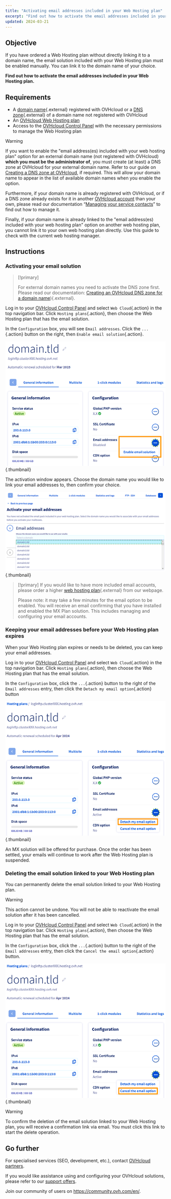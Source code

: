 ```yaml
---
title: "Activating email addresses included in your Web Hosting plan"
excerpt: "Find out how to activate the email addresses included in your Web Hosting plan"
updated: 2024-03-21
---
```


## Objective

If you have ordered a Web Hosting plan without directly linking it to a domain name, the email solution included with your Web Hosting plan must be enabled manually. You can link it to the domain name of your choice.

**Find out how to activate the email addresses included in your Web Hosting plan.**

## Requirements

- A [domain name](https://www.ovhcloud.com/en-gb/domains/){.external} registered with OVHcloud or a [DNS zone](https://www.ovhcloud.com/en-gb/domains/dns-subdomain/){.external} of a domain name not registered with OVHcloud 
- An [OVHcloud Web Hosting plan](https://www.ovhcloud.com/en-gb/web-hosting/)
- Access to the [OVHcloud Control Panel](https://www.ovh.com/auth/?action=gotomanager&from=https://www.ovh.co.uk/&ovhSubsidiary=GB) with the necessary permissions to manage the Web Hosting plan

> [!warning]
>
> If you want to enable the "email address(es) included with your web hosting plan" option for an external domain name (not registered with OVHcloud) **which you must be the administrator of**, you must create (at least) a DNS zone at OVHcloud for your external domain name. Refer to our guide on [Creating a DNS zone at OVHcloud](/pages/web_cloud/domains/dns_zone_create), if required. This will allow your domain name to appear in the list of available domain names when you enable the option.
>
> Furthermore, if your domain name is already registered with OVHcloud, or if a DNS zone already exists for it in another [OVHcloud account](https://www.ovh.com/auth/?action=gotomanager&from=https://www.ovh.co.uk/&ovhSubsidiary=GB) than your own, please read our documentation “[Managing your service contacts](/pages/account_and_service_management/account_information/managing_contacts)” to find out how to manage it.
>
> Finally, if your domain name is already linked to the "email address(es) included with your web hosting plan" option on another web hosting plan, you cannot link it to your own web hosting plan directly. Use this guide to check with the current web hosting manager.
>

## Instructions

### Activating your email solution

> [!primary]
>
> For external domain names you need to activate the DNS zone first. Please read our documentation: [Creating an OVHcloud DNS zone for a domain name](/pages/web_cloud/domains/dns_zone_create)){.external}.
>

Log in to your [OVHcloud Control Panel](https://www.ovh.com/auth/?action=gotomanager&from=https://www.ovh.co.uk/&ovhSubsidiary=GB) and select `Web Cloud`{.action} in the top navigation bar. Click `Hosting plans`{.action}, then choose the Web Hosting plan that has the email solution.

In the `Configuration` box, you will see `Email addresses`. Click the `...`{.action} button on the right, then `Enable email solution`{.action}.

![email-activation](images/enable-email-included-webhosting.png){.thumbnail}

The activation window appears. Choose the domain name you would like to link your email addresses to, then confirm your choice.

![email-activation](images/order-activate-email-included-webhosting-step-1.png){.thumbnail}

> [!primary]
> If you would like to have more included email accounts, please order a higher [web hosting plan](https://www.ovhcloud.com/en-gb/web-hosting/){.external} from our webpage.
>
> Please note: it may take a few minutes for the email option to be enabled. You will receive an email confirming that you have installed and enabled the MX Plan solution. This includes managing and configuring your email accounts.
>

### Keeping your email addresses before your Web Hosting plan expires

When your Web Hosting plan expires or needs to be deleted, you can keep your email addresses.

Log in to your [OVHcloud Control Panel](https://www.ovh.com/auth/?action=gotomanager&from=https://www.ovh.co.uk/&ovhSubsidiary=GB) and select `Web Cloud`{.action} in the top navigation bar. Click `Hosting plans`{.action}, then choose the Web Hosting plan that has the email solution.

In the `Configuration` box, click the `...`{.action} button to the right of the `Email addresses` entry, then click the `Detach my email option`{.action} button

![email-activation](images/detach-email-included-webhosting.png){.thumbnail}

An MX solution will be offered for purchase. Once the order has been settled, your emails will continue to work after the Web Hosting plan is suspended.
 
### Deleting the email solution linked to your Web Hosting plan

You can permanently delete the email solution linked to your Web Hosting plan.

> [!warning]
>
>This action cannot be undone. You will not be able to reactivate the email solution after it has been cancelled.

Log in to your [OVHcloud Control Panel](https://www.ovh.com/auth/?action=gotomanager&from=https://www.ovh.co.uk/&ovhSubsidiary=GB) and select `Web Cloud`{.action} in the top navigation bar. Click `Hosting plans`{.action}, then choose the Web Hosting plan that has the email solution.

In the `Configuration` box, click the `...`{.action} button to the right of the `Email addresses` entry, then click the `Cancel the email option`{.action} button.

![email-activation](images/cancel-email-included-webhosting.png){.thumbnail}

> [!warning]
>
> To confirm the deletion of the email solution linked to your Web Hosting plan, you will receive a confirmation link via email. You must click this link to start the delete operation.

## Go further

For specialised services (SEO, development, etc.), contact [OVHcloud partners](https://partner.ovhcloud.com/en-gb/directory/).

If you would like assistance using and configuring your OVHcloud solutions, please refer to our [support offers](/links/support).

Join our community of users on <https://community.ovh.com/en/>.
